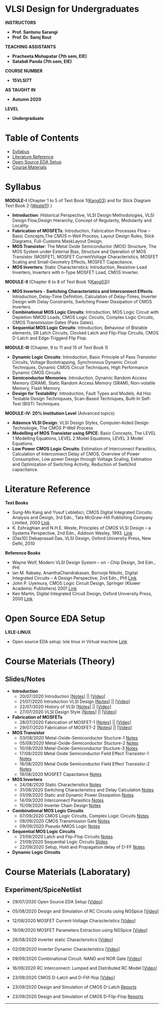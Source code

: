 # VLSI Design for Undergraduates

**INSTRUCTORS**
- **Prof. Santunu Sarangi**
- **Prof. Dr. Saroj Rout**

**TEACHING ASSISTANTS**
- **Pracheeta Mohapatar (7th sem, EIE)**
- **Satabdi Panda (7th sem, EIE)**

**COURSE NUMBER**
- **15VLSI7T**

**AS TAUGHT IN**
- **Autumn 2020**

**LEVEL**
- **Undergraduate**

# Table of Contents
- [Syllabus](#Syllabus)
- [Literature Reference](#Literature-Reference)
- [Open Source EDA Setup](#Open-Source-EDA-Setup)
- [Course Materials](#Class-Material)


# Syllabus
**MODULE-I** (Chapter 1 to 5 of Text Book 1([Kang03]) and for Stick Diagram Text Book 2 ([Weste11]) )
- **Introduction**: Historical Perspective, VLSI Design Methodologies, VLSI Design Flow,Design
Hierarchy, Concept of Regularity, Modularity and Locality.
- **Fabrication of MOSFETs**: Introduction, Fabrication Processes Flow – Basic Concepts,The
CMOS n-Well Process, Layout Design Rules, Stick Diagrams, Full-Customs MaskLayout
Design.
- **MOS Transistor**: The Metal Oxide Semiconductor (MOS) Structure, The MOS System under
External Bias, Structure and Operation of MOS Transistor (MOSFET), MOSFET CurrentVoltage Characteristics, MOSFET Scaling and Small-Geometry Effects, MOSFET Capacitance.
- **MOS Inverters**: Static Characteristics: Introduction, Resistive-Load Inverters, Inverters
with n-Type MOSFET Load, CMOS Inverter.

**MODULE-II** (Chapter 6 to 8 of Text Book 1([Kang03]))
- **MOS Inverters - Switching Characteristics and Interconnect Effects**: Introduction, Delay-Time Definition, Calculation of Delay-Times, Inverter Design with Delay Constraints, Switching Power Dissipation of CMOS Inverters.
- **Combinational MOS Logic Circuits**: Introduction, MOS Logic Circuit with Depletion NMOD Loads, CMOS Logic Circuits, Complex Logic Circuits, CMOS Transmission Gates (Pass Gates).
- **Sequential MOS Logic Circuits**: Introduction, Behaviour of Bistable elements, SR Latch Circuits, Clocked Latch and Flip-Flop Circuits, CMOS D-Latch and Edge-Triggerd Flip Flop.

**MODULE-III** (Chapter, 9 to 11 and 15 of Text Book 1)
- **Dynamic Logic Circuits**: Introduction, Basic Principle of Pass Transistor Circuits, Voltage Bootstrapping, Synchronous Dynamic Circuit Techniques, Dynamic CMOS Circuit Techniques, High Performance Dynamic CMOS Circuits
- **Semiconductor Memories**: Introduction, Dynamic Random Access Memory (DRAM), Static Random Access Memory (SRAM), Non-volatile Memory, Flash Memory.
- **Design for Testability**: Introduction, Fault Types and Models, Ad Hoc Testable Design Techniquues, Scan-Based Techniques, Built-In Self-Test (BIST) Techniques.

**MODULE-IV: 20% Institution Level** (Advanced topics)
- **Adavnce VLSI Design**: VLSI Design Styles, Computer-Aided Design Technologie, The CMOS P-Well Process
- **Modelling of MOS Transistor using SPICE**: Basic Concepts, The LEVEL 1 Modelling Equations, LEVEL 2 Model Equations, LEVEL 3 Model Equations.
- **Low Power CMOS Logic Circuits**: Estimation of Interconnect Parasitics, Calculation of Interconnect Delay of CMOS, Overview of Power Consumption, Low power Design through Voltage Scaling, Estimation and Optimization of Switching Activity, Reduction of Switchrd capacitance.

# Literature Reference
**Text Books**
  - Sung-Mo Kang and Yusuf Leblebici, CMOS Digital Integrated Circuits: Analysis and Design, 3rd Edn., Tata McGraw-Hill Publishing Company Limited, 2003 [Link](https://www.dropbox.com/s/5h4prayo3jr286r/Book-CMOS%20Digital%20Integrated%20Circuits%20Analysis%20%20Design%20by%20Sung-Mo%20%28Steve%29%20Kang%2C%20Yusuf%20Leblebici.pdf)
  - K. Eshraghian and N.H.E. Weste, Principles of CMOS VLSI Design – a Systems Perspective, 2nd Edn., Addison Wesley, 1993. [Link](https://www.dropbox.com/s/n2xpr6gr3upor80/Book-Weste-Harris-CMOS-VLSI-design-Pearson-4thEd-2011.pdf)
  - [Das10] Debaprasad Das, VLSI Design, Oxford University Press, New Delhi, 2010
  
**Reference Books**
- Wayne Wolf, Modern VLSI Design System – on – Chip Design, 3rd Edn., PHI
- Ian M. Rabaey, AnanthaChandrakasan, Borivoje Nikolic, Digital Integrated Circuits – A
Design Perspective, 2nd Edn., PHI [Link](https://www.dropbox.com/s/wsdpplskgq0ezzo/Book-Digital%20Integrated%20Circuits%20%282nd%20Edition%29%20by%20Jan%20M.%20Rabaey.pdf)
- John P. Uyemura, CMOS Logic Circuit Design, Springer (Kluwer Academic Publishers) 2001 [Link](https://www.dropbox.com/s/k7mgzlb6q8r74pm/Book-Circuit%20Design%20for%20CMOS%20VLSI%20by%20John%20P.%20Uyemura.pdf)
- Ken Martin, Digital Integrated Circuit Design, Oxford University Press, 2000 [Link](https://www.dropbox.com/s/uealymk8epn8n27/Digital%20integrated%20circuit%20design%20by%20Kenneth%20W%20Martin.pdf)

# Open Source EDA Setup
**LXLE-LINUX**
- Open source EDA setup: lxle linux in Virtual machine [Link](https://www.dropbox.com/s/2lovix0ntsw8yfw/2020-0917-Open%20Source%20EDA%20Setup.pdf)

# Course Materials (Theory) 
## Slides/Notes
- **Introduction**
  - 20/07/2020  Introduction [[Notes]](https://www.dropbox.com/s/mu4fs65j3ceway1/2020-0720-15VLSI7T-Introduction.pdf) || [[Video]](https://www.youtube.com/watch?v=HHlwbC_LZSw)
  - 21/07/2020 Introduction VLSI Design [[Notes]](https://www.dropbox.com/s/uilc6kyxp7bkxol/2020-0721-15VLSI7T-Introduction-to-VLSI-Design.pdf) || [[Video]](https://drive.google.com/file/d/1C0TYIpUiZVv3htd0byO2WtxbbwKU3PX4/view?usp=sharing)
  - 22/07/2020 History of VLSI [[Notes]](https://www.dropbox.com/s/n7j9bo3hnnm29xb/2020-0721-15VLSI7T-Module1-Lecture1-History-of-VLSI.pdf) || [[Video]](https://www.youtube.com/watch?v=C8EE-eFKE6c)
  - 27/07/2020 VLSI Design Style [[Notes]](https://www.dropbox.com/s/9t98ds4sgqe2i6j/2020-0727-15VLSI7T-Module4-Lecture1-VLSI-Design-Style.pdf) || [[Video]](https://www.youtube.com/watch?v=xlG6puE9-4s)
- **Fabrication of MOSFETs**
  - 28/07/2020 Fabrication of MOSFET-1 [[Notes]](https://www.dropbox.com/s/cgp9dgpaib12ozk/2020-0728-15VLSI7T-Module1-Lecture2-Fabrication-of-MOSFET.pdf) || [[Video]](https://www.youtube.com/watch?v=O2JGMyYT8zY)
  - 29/07/2020 Fabrication of MOSFET-2 [[Notes]](https://www.dropbox.com/s/lhjo31l4473t56a/2020-0729-15VLSI7T-Module1-Lecture3-Fabrication-of-MOSFET.pdf) || [[Video]](https://www.youtube.com/watch?v=O2JGMyYT8zY)
- **MOS Transistor**
  - 03/08/2020 Metal-Oxide-Semiconductor Stucture-1 [Notes](https://www.dropbox.com/s/ntcueemzmsbx9vb/2020-0803-15VLSI7T-Module1-Lecture-4-5-MOS-Transistor.pdf)
  - 05/08/2020 Metal-Oxide-Semiconductor Stucture-2 [Notes](https://www.dropbox.com/s/85kswvq4ejs08ha/2020-0805-15VLSI7T-Module1-Lecture6-MOS-Transistor.pdf)
  - 10/08/2020 Metal-Oxide-Semiconductor Stucture-3 [Notes](https://www.dropbox.com/s/xcipyfkiis1fbo5/2020-0810-15VLSI7T-Module1-Lecture7-8-MOS-Transistor.pdf)
  - 17/08/2020 Metal Oxide Semiconductor Field Effect Transistor-1 [Notes](https://www.dropbox.com/s/23z0n3p068hkgul/2020-0817-15VLSI7T-Module1-Lecture9-10-MOSFET.pdf)
  - 18/08/2020 Metal Oxide Semiconductor Field Effect Transistor-2 [Notes](https://www.dropbox.com/s/mqzd1o6u5y8qprn/2020-0818-15VLSI7T-Module1-Lecture11-12-MOSFET.pdf)
  - 19/08/2020 MOSFET Capacitance [Notes](https://www.dropbox.com/s/xxci3s9zu62b042/2020-0819-15VLSI7T-Module1-Lecture13-MOSFET-Capacitance.pdf)
- **MOS Inverters**
  - 24/08/2020 Static Characteristics [Notes](https://www.dropbox.com/s/6bosq72c78s964j/2020-0824-15VLSI7T-Module1-Lecture14-15-Inverter-Static.pdf)
  - 31/08/2020 Switching Characteristics and Delay Calculation [Notes](https://www.dropbox.com/s/ictagcl13jpd62v/2020-0831-15VLSI7T-Module1-Lecture16-17-Inverter-switching.pdf)
  - 01/09/2020 Static and Dynamic Power Dissipation [Notes](https://www.dropbox.com/s/yasjc7athn4gggx/2020-0901-15VLSI7T-Module1-Lecture18-19-Dynamic-Power.pdf)
  - 14/09/2020 Interconnect Parasitics [Notes](https://www.dropbox.com/s/1vicae5kih5flm0/2020-0914-15VLSI7T-Module4-Lecture3-Interconnect-Parasitics.pdf)
  - 15/09/2020 Inverter Chain Design [Notes](https://www.dropbox.com/s/1in6ofch4lxt7zv/2020-0915-15VLSI7T-Module2-Lecture25-26-Inverter-Chain-Design.pdf)
- **Combinational MOS Logic Circuits**
  - 07/09/2020 CMOS Logic Circuits, Complex Logic Circuits [Notes](https://www.dropbox.com/s/tpdidw4rtuvk9f4/2020-0907-15VLSI7T-Module2-Lecture20-21-Combinational-Logic.pdf)
  - 08/09/2020 CMOS Transmission Gate [Notes](https://www.dropbox.com/s/8xkxupbchyv9m9s/2020-0908-15VLSI7T-Module2-Lecture22-23-Transmission-Gate.pdf)
  - 09/09/2020 Pseudo NMOS Logic [Notes](https://www.dropbox.com/s/d0fsj5oyyjygusu/2020-0909-15VLSI7T-Module2-Lecture24-Pseudo-NMOS-Logic.pdf)
- **Sequential MOS Logic Circuits**
  - 21/09/2020 Latch and Flip-Flop Circuits [Notes](https://www.dropbox.com/s/0q6lvah7bk2j11e/2020-0921-15VLSI7T-Module2-Lecture28-29-Sequential-Circuits.pdf)
  - 21/09/2020 Sequential Logic Circuits [Slides](https://www.dropbox.com/s/uht871k7dje6hnj/2020-0921-15VLSI7T-Module2-Lecture28-29-Sequential-Circuits-Slides%28Kang-Book%29.pdf)
  - 22/09/2020 Setup, Hold and Propagation delay of D-FF [Notes](https://www.dropbox.com/s/xmpueuvrqmcsclv/2020-0922-15VLSI7T-Module2-Lecture30-31-Setup-Hold-Propagation-Delay-of-DFF.pdf)
- **Dynamic Logic Circuits**

# Course Materials (Laboratary) 
## Experiment/SpiceNetlist
  - 29/07/2020 Open Source EDA Setup [[Video]](https://www.youtube.com/watch?v=xt_r3TMzsCg)
  - 05/08/2020 Design and Simulation of RC Circuits using NGSpice [[Video]](https://www.youtube.com/watch?v=wQCPdbCgaME)
  - 12/08/2020 MOSFET Current-Voltage Characteristics [[Video]](https://www.youtube.com/watch?v=ZBNLN5PxwLg)
  - 19/08/2020 MOSFET Parameters Extraction using NGSpice [[Video]](https://www.youtube.com/watch?v=E5AnU98vG6I)
  - 26/08/2020 Inverter static Characteristics [[Video]](https://www.youtube.com/watch?v=WZwLIKsjjnY)
  - 02/09/2020 Inverter Dynamic Characteristics [[Video]](https://www.youtube.com/watch?v=bXUE3lW76nQ)
  - 09/09/2020 Combinational Circuit: NAND and NOR Gate [[Video]](https://www.youtube.com/watch?v=mZlzpoXuTtw)
  - 16/09/2020 RC Interconnect: Lumped and Distributed RC Model [[Video]](https://www.youtube.com/watch?v=MhvBJUcM-HI)
  - 23/09/2020 CMOS D-Latch and D-Flif-flop [[Video]](https://www.youtube.com/watch?v=RG6zZbfs0Yg)
  
  - 23/09/2020 Design and Simulation of CMOS D-Latch [Reports](https://www.dropbox.com/s/wtxsf73gfdg308x/2020-0923-15VLSI7T-LAB-Exp_8-D-Latch.pdf)
  - 23/09/2020 Design and Simulation of CMOS D-Flip-Flop [Reports](https://www.dropbox.com/s/4283x6xd7x5vkfh/2020-0923-15VLSI7T-LAB-Exp_8-D-Flip-Flop.pdf)
  
  
* * *
[Kang03]:       https://www.dropbox.com/s/50bgttdqbfbtgek/Kang-CMOS-DigitalICAnalysis%26Design-McGraw-2nd-2003.pdf
[Weste11]:      https://www.dropbox.com/s/ard8jntcpq1pt45/Weste-Harris-CMOS-VLSI-design-Pearson-4thEd-2011.pdf
[Clein00]:      https://www.dropbox.com/s/xw2yi6khzm1jj5m/Clein-cmos-ic-layout-concepts-methodologies-and-tools-2000.pdf

